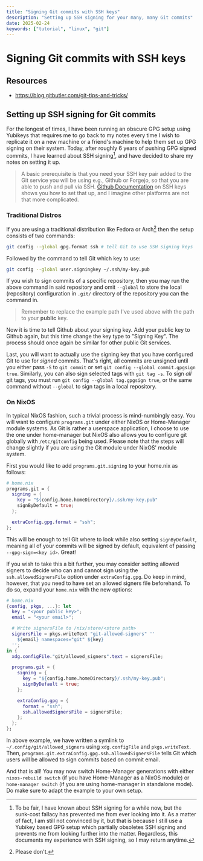 ```yaml
---
title: "Signing Git commits with SSH keys"
description: "Setting up SSH signing for your many, many Git commits"
date: 2025-02-24
keywords: ["tutorial", "linux", "git"]
---
```


# Signing Git commits with SSH keys

## Resources

- https://blog.gitbutler.com/git-tips-and-tricks/

## Setting up SSH signing for Git commits

For the longest of times, I have been running an obscure GPG setup using
Yubikeys that requires me to go back to my notes every time I wish to replicate
it on a new machine or a friend's machine to help them set up GPG signing on
their system. Today, after roughly 6 years of pushing GPG signed commits, I have
learned about SSH signing[^1], and have decided to share my notes on setting it
up.

[Github Documentation]: https://docs.github.com/en/authentication/connecting-to-github-with-ssh/adding-a-new-ssh-key-to-your-github-account

> A basic prerequisite is that you need your SSH key pair added to the Git
> service you will be using e.g., Github or Forgejo, so that you are able to
> push and pull via SSH. [Github Documentation] on SSH keys shows you how to set
> that up, and I imagine other platforms are not that more complicated.

### Traditional Distros

If you are using a traditional distribution like Fedora or Arch[^2] then the
setup consists of two commands:

```bash
git config --global gpg.format ssh # tell Git to use SSH signing keys
```

Followed by the command to tell Git which key to use:

```bash
git config --global user.signingkey ~/.ssh/my-key.pub
```

If you wish to sign commits of a specific repository, then you may run the above
command in said repository and omit `--global` to store the local (repository)
configuration in `.git/` directory of the repository you can the command in.

> Remember to replace the example path I've used above with the path to your
> **public** key.

Now it is time to tell Github about your signing key. Add your public key to
Github again, but this time change the key type to "Signing Key". The process
should once again be similar for other public Git services.

Last, you will want to actually use the signing key that you have configured Git
to use for _signed_ commits. That's right, all commits are unsigned until you
either pass `-S` to `git commit` or set
`git config --global commit.gpgsign true`. Similarly, you can also sign selected
tags with `git tag -s`. To sign _all_ git tags, you must run
`git config --global tag.gpgsign true`, or the same command without `--global`
to sign tags in a local repository.

### On NixOS

In typical NixOS fashion, such a trivial process is mind-numbingly easy. You
will want to configure `programs.git` under either NixOS or Home-Manager module
systems. As Git is rather a userspace application, I choose to use the one under
home-manager but NixOS also allows you to configure git globally with
`/etc/gitconfig` being used. Please note that the steps will change slightly if
you are using the Git module under NixOS' module system.

First you would like to add `programs.git.signing` to your home.nix as follows:

```nix
# home.nix
programs.git = {
  signing = {
    key = "${config.home.homeDirectory}/.ssh/my-key.pub"
    signByDefault = true;
  };

  extraConfig.gpg.format = "ssh";
};
```

This will be enough to tell Git where to look while also setting
`signByDefault`, meaning all of your commits will be signed by default,
equivalent of passing `--gpg-sign=<key id>`. Great!

If you wish to take this a bit further, you may consider setting allowed signers
to decide who can and cannot sign using the `ssh.allowedSignersFile` option
under `extraConfig.gpg`. Do keep in mind, however, that you need to have set an
allowed signers file beforehand. To do so, expand your `home.nix` with the new
options:

```nix
# home.nix
{config, pkgs, ...}: let
  key = "<your public key>";
  email = "<your email>";

  # Write signersFile to /nix/store/<store path>
  signersFile = pkgs.writeText "git-allowed-signers" ''
    ${email} namespaces="git" ${key}
  '';
in {
  xdg.configFile."git/allowed_signers".text = signersFile;

  programs.git = {
    signing = {
      key = "${config.home.homeDirectory}/.ssh/my-key.pub";
      signByDefault = true;
    };

    extraConfig.gpg = {
      format = "ssh";
      ssh.allowedSignersFile = signersFile;
    };
  };
};
```

In above example, we have written a symlink to `~/.config/git/allowed_signers`
using `xdg.configFile` and `pkgs.writeText`. Then,
`programs.git.extraConfig.gpg.ssh.allowedSignersFile` tells Git which users will
be allowed to sign commits based on commit email.

And that is all! You may now switch Home-Manager generations with either
`nixos-rebuild switch` (if you have Home-Manager as a NixOS module) or
`home-manager switch` (if you are using home-manager in standalone mode). Do
make sure to adapt the example to your own setup.

[^1]: To be fair, I have known about SSH signing for a while now, but the
    sunk-cost fallacy has prevented me from ever looking into it. As a matter of
    fact, I am still not convinced by it, but that is because I still use a
    Yubikey based GPG setup which partially obsoletes SSH signing and prevents
    me from looking further into the matter. Regardless, this documents my
    experience with SSH signing, so I may return anytime.

[^2]: Please don't.
